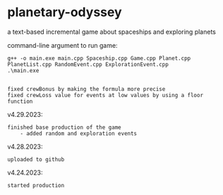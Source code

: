 # planetary-odyssey

a text-based incremental game about spaceships and exploring planets

command-line argument to run game:

    g++ -o main.exe main.cpp Spaceship.cpp Game.cpp Planet.cpp PlanetList.cpp RandomEvent.cpp ExplorationEvent.cpp
    .\main.exe


    fixed crewBonus by making the formula more precise
    fixed crewLoss value for events at low values by using a floor function  

v4.29.2023:

    finished base production of the game
        - added random and exploration events
        
v4.28.2023:
    
    uploaded to github

v4.24.2023:

    started production




